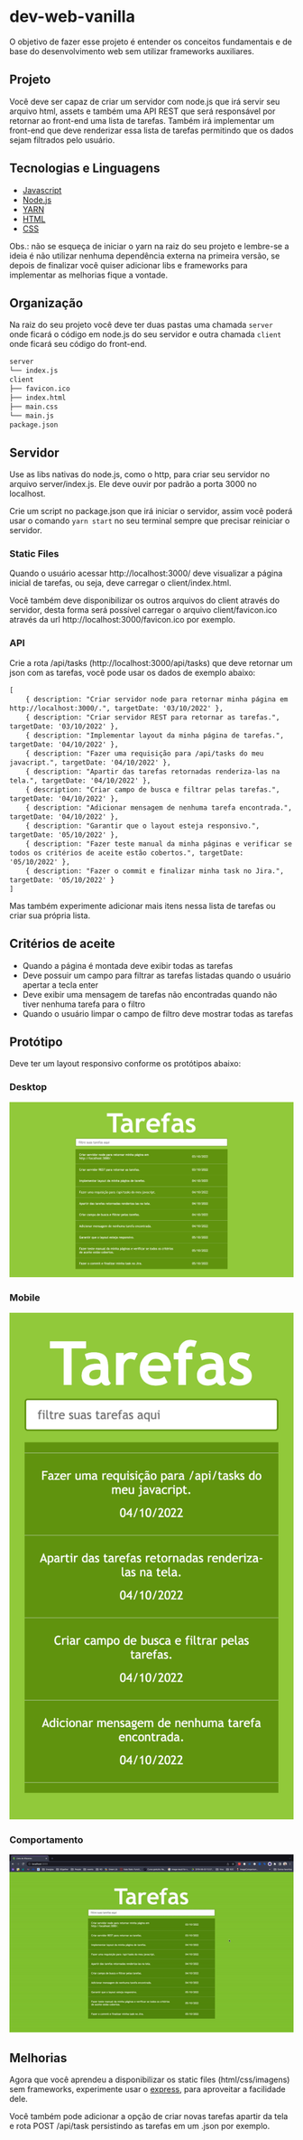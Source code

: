 # dev-web-vanilla

O objetivo de fazer esse projeto é entender os conceitos fundamentais e de base do desenvolvimento
web sem utilizar frameworks auxiliares.

## Projeto
Você deve ser capaz de criar um servidor com node.js que irá servir seu arquivo html, assets e também uma API REST que será responsável por retornar ao
front-end uma lista de tarefas. Também irá implementar um front-end que deve renderizar essa lista de tarefas permitindo que os dados sejam filtrados pelo usuário.

## Tecnologias e Linguagens

- [Javascript](https://developer.mozilla.org/en-US/docs/Web/JavaScript)
- [Node.js](https://nodejs.org/en/docs/)
- [YARN](https://yarnpkg.com/getting-started)
- [HTML](https://developer.mozilla.org/pt-BR/docs/Web/HTML)
- [CSS](https://developer.mozilla.org/pt-BR/docs/Web/CSS)

Obs.: não se esqueça de iniciar o yarn na raiz do seu projeto e lembre-se a ideia é não utilizar nenhuma dependência externa na primeira versão, se depois de finalizar você quiser adicionar libs e frameworks para implementar as melhorias fique a vontade.


## Organização

Na raiz do seu projeto você deve ter duas pastas uma chamada `server` onde ficará o código em node.js do seu servidor e outra chamada `client`
onde ficará seu código do front-end.
```
server
└── index.js
client
├── favicon.ico
├── index.html
├── main.css
└── main.js
package.json
```

## Servidor
Use as libs nativas do node.js, como o http, para criar seu servidor no arquivo server/index.js. Ele deve ouvir por padrão a porta
3000 no localhost.

Crie um script no package.json que irá iniciar o servidor, assim você poderá usar o comando `yarn start`
no seu terminal sempre que precisar reiniciar o servidor.

### Static Files

Quando o usuário acessar http://localhost:3000/ deve visualizar a página inicial de tarefas, ou seja, deve carregar
o client/index.html.

Você também deve disponibilizar os outros arquivos do client através do servidor, desta forma será possível
carregar o arquivo client/favicon.ico através da url http://localhost:3000/favicon.ico por exemplo.

### API

Crie a rota /api/tasks (http://localhost:3000/api/tasks) que deve retornar um json com as tarefas, você pode usar os dados de exemplo abaixo:

```
[
    { description: "Criar servidor node para retornar minha página em http://localhost:3000/.", targetDate: '03/10/2022' },
    { description: "Criar servidor REST para retornar as tarefas.", targetDate: '03/10/2022' },
    { description: "Implementar layout da minha página de tarefas.", targetDate: '04/10/2022' },
    { description: "Fazer uma requisição para /api/tasks do meu javacript.", targetDate: '04/10/2022' },
    { description: "Apartir das tarefas retornadas renderiza-las na tela.", targetDate: '04/10/2022' },
    { description: "Criar campo de busca e filtrar pelas tarefas.", targetDate: '04/10/2022' },
    { description: "Adicionar mensagem de nenhuma tarefa encontrada.", targetDate: '04/10/2022' },
    { description: "Garantir que o layout esteja responsivo.", targetDate: '05/10/2022' },
    { description: "Fazer teste manual da minha páginas e verificar se todos os critérios de aceite estão cobertos.", targetDate: '05/10/2022' },
    { description: "Fazer o commit e finalizar minha task no Jira.", targetDate: '05/10/2022' }
]
```

Mas também experimente adicionar mais itens nessa lista de tarefas ou criar sua própria lista.

## Critérios de aceite

- Quando a página é montada deve exibir todas as tarefas
- Deve possuir um campo para filtrar as tarefas listadas quando o usuário apertar a tecla enter
- Deve exibir uma mensagem de tarefas não encontradas quando não tiver nenhuma tarefa para o filtro
- Quando o usuário limpar o campo de filtro deve mostrar todas as tarefas

## Protótipo

Deve ter um layout responsivo conforme os protótipos abaixo:

### Desktop
![Desktop](./readme/desktop.png)

### Mobile
![Mobile](./readme/mobile.png)

### Comportamento
![comportamento](./readme/comportamento.gif)


## Melhorias

Agora que você aprendeu a disponibilizar os static files (html/css/imagens) sem frameworks, experimente usar o [express](https://expressjs.com/), 
para aproveitar a facilidade dele.

Você também pode adicionar a opção de criar novas tarefas apartir da tela e rota POST /api/task persistindo as tarefas em um .json por exemplo.
